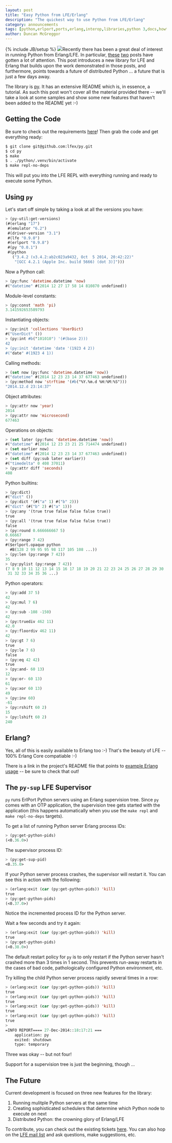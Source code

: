 ```yaml
---
layout: post
title: "Easy Python from LFE/Erlang"
description: "The quickest way to use Python from LFE/Erlang"
category: announcements
tags: [python,erlport,ports,erlang,interop,libraries,python 3,docs,howtos,code]
author: Duncan McGreggor
---
```

{% include JB/setup %}
<a href="{{ site.base_url }}/assets/images/posts/Python-logo.png"><img class="right small" src="{{ site.base_url }}/assets/images/posts/Python-logo.png" /></a>Recently there has been a great deal of interest in running Python from
Erlang/LFE. In particular,
[these](http://blog.lfe.io/tutorials/2014/11/21/1508-erlport-using-python-from-erlang-lfe/)
[two](http://blog.lfe.io/tutorials/2014/12/03/1828-erlport-and-python-making-more-calls-from-lfe/)
posts have gotten a lot of attention. This post introduces a new library for
LFE and Erlang that builds upon the work demonstrated in those posts, and
furthermore, points towards a future of distributed Python ... a future that is
just a few days away.

The library is [py](https://github.com/lfex/py). It has an extensive README
which is, in essence, a tutorial. As such this post won't cover all the
material provided there -- we'll take a look at some samples and show some
new features that haven't been added to the README yet :-)


## Getting the Code

Be sure to check out the requirements
[here](https://github.com/lfex/py#requirements-)! Then grab the code
and get everything ready:

```bash
$ git clone git@github.com:lfex/py.git
$ cd py
$ make
$ . ./python/.venv/bin/activate
$ make repl-no-deps
```

This will put you into the LFE REPL with everything running and ready to
execute some Python.


## Using ``py``

Let's start off simple by taking a look at all the versions you have:

```cl
> (py-util:get-versions)
(#(erlang "17")
 #(emulator "6.2")
 #(driver-version "3.1")
 #(lfe "0.9.0")
 #(erlport "0.9.8")
 #(py "0.0.1")
 #(python
   ("3.4.2 (v3.4.2:ab2c023a9432, Oct  5 2014, 20:42:22)"
    "[GCC 4.2.1 (Apple Inc. build 5666) (dot 3)]")))
```

Now a Python call:

```cl
> (py:func 'datetime.datetime 'now)
#("datetime" #(2014 12 27 17 58 14 810870 undefined))
```

Module-level constants:

```cl
> (py:const 'math 'pi)
3.141592653589793
```

Instantiating objects:

```cl
> (py:init 'collections 'UserDict)
#("UserDict" ())
> (py:int #b("101010") '(#(base 2)))
42
> (py:init 'datetime 'date '(1923 4 2))
#("date" #(1923 4 1))
```

Calling methods:

```cl
> (set now (py:func 'datetime.datetime 'now))
#("datetime" #(2014 12 23 23 14 37 677463 undefined))
> (py:method now 'strftime '(#b("%Y.%m.d %H:%M:%S")))
"2014.12.d 23:14:37"
```

Object attributes:

```cl
> (py:attr now 'year)
2014
> (py:attr now 'microsecond)
677463
```

Operations on objects:

```cl
> (set later (py:func 'datetime.datetime 'now))
#("datetime" #(2014 12 23 23 21 25 714474 undefined))
> (set earlier now)
#("datetime" #(2014 12 23 23 14 37 677463 undefined))
> (set diff (py:sub later earlier))
#("timedelta" 0 408 37011)
> (py:attr diff 'seconds)
408
```

Python builtins:

```cl
> (py:dict)
#("dict" ())
> (py:dict '(#("a" 1) #("b" 2)))
#("dict" (#("b" 2) #("a" 1)))
> (py:any '(true true false false false true))
true
> (py:all '(true true false false false true))
false
> (py:round 0.666666667 5)
0.66667
> (py:range 7 42)
#($erlport.opaque python
  #B(128 2 99 95 95 98 117 105 108 ...))
> (py:len (py:range 7 42))
35
> (py:pylist (py:range 7 42))
(7 8 9 10 11 12 13 14 15 16 17 18 19 20 21 22 23 24 25 26 27 28 29 30
 31 32 33 34 35 36 ...)
```

Python operators:

```cl
> (py:add 37 5)
42
> (py:mul 7 6)
42
> (py:sub -108 -150)
42
> (py:truediv 462 11)
42.0
> (py:floordiv 462 11)
42
> (py:gt 7 6)
true
> (py:le 7 6)
false
> (py:eq 42 42)
true
> (py:and- 60 13)
12
> (py:or- 60 13)
61
> (py:xor 60 13)
49
> (py:inv 60)
-61
> (py:rshift 60 2)
15
> (py:lshift 60 2)
240
```

## Erlang?

Yes, all of this is easily available to Erlang too :-) That's the beauty of
LFE -- 100% Erlang Core compatiable :-)

There is a link in the project's README file that points to
[example Erlang usage](https://github.com/lfex/py#erlang-) -- be sure to
check that out!


## The ``py-sup`` LFE Supervisor

``py`` runs ErlPort Python servers using an Erlang supervision tree. Since
``py`` comes with an OTP application, the supervision tree gets started with
the application (this happens automatically when you use the ``make repl``
and ``make repl-no-deps`` targets).

To get a list of running Python server Erlang process IDs:

```cl
> (py:get-python-pids)
(<0.36.0>)
```

The supervisor process ID:

```cl
> (py:get-sup-pid)
<0.35.0>
```

If your Python server process crashes, the supervisor will restart it. You can
see this in action with the following:

```cl
> (erlang:exit (car (py:get-python-pids)) 'kill)
true
> (py:get-python-pids)
(<0.37.0>)
```

Notice the incremented process ID for the Python server.

Wait a few seconds and try it again:

```cl
> (erlang:exit (car (py:get-python-pids)) 'kill)
true
> (py:get-python-pids)
(<0.38.0>)
```

The default restart policy for ``py`` is to only restart if the Python server
hasn't crashed more than 3 times in 1 second. This prevents run-away restarts
in the cases of bad code, pathologically configured Python environment, etc.

Try killing the child Python server process rapidly several times in a row:

```cl
> (erlang:exit (car (py:get-python-pids)) 'kill)
true
> (erlang:exit (car (py:get-python-pids)) 'kill)
true
> (erlang:exit (car (py:get-python-pids)) 'kill)
true
> (erlang:exit (car (py:get-python-pids)) 'kill)
true
>
=INFO REPORT==== 27-Dec-2014::18:17:21 ===
    application: py
    exited: shutdown
    type: temporary
```

Three was okay -- but not four!

Support for a supervision tree is just the beginning, though ...


## The Future

Current development is focused on three new features for the library:

1. Running mulitple Python servers at the same time
1. Creating sophisticated schedulers that determine which Python node to
   execute on next
1. Distributed Python: the crowning glory of Erlang/LFE

To contribute, you can check out the existing tickets
[here](https://github.com/lfex/py/issues). You can also hop on the
[LFE mail list](http://groups.google.com/group/lisp-flavoured-erlang) and ask
questions, make suggestions, etc.
